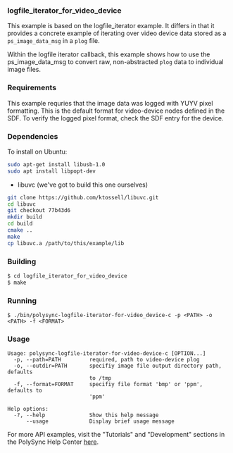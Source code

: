 ### logfile_iterator_for_video_device

This example is based on the logfile_iterator example. It differs in that it provides a concrete example of iterating over video device data stored as a `ps_image_data_msg` in a `plog` file.

Within the logfile iterator callback, this example shows how to use the ps_image_data_msg to convert raw, non-abstracted `plog` data to
individual image files.

### Requirements

This example requries that the image data was logged with YUYV pixel formatting. This is the default format for video-device nodes defined in the SDF. To verify the logged pixel format, check the SDF entry for the device.

### Dependencies

To install on Ubuntu:

```bash
sudo apt-get install libusb-1.0
sudo apt install libpopt-dev
```

- libuvc (we've got to build this one ourselves)
```bash
git clone https://github.com/ktossell/libuvc.git
cd libuvc
git checkout 77b43d6
mkdir build
cd build
cmake ..
make
cp libuvc.a /path/to/this/example/lib
```

### Building

```bash
$ cd logfile_iterator_for_video_device
$ make
```

### Running
```
$ ./bin/polysync-logfile-iterator-for-video_device-c -p <PATH> -o <PATH> -f <FORMAT>
```

### Usage
```
Usage: polysync-logfile-iterator-for-video-device-c [OPTION...]
  -p, --path=PATH         required, path to video-device plog
  -o, --outdir=PATH       specifiy image file output directory path, defaults
                          to /tmp
  -f, --format=FORMAT     specifiy file format 'bmp' or 'ppm', defaults to
                          'ppm'

Help options:
  -?, --help              Show this help message
      --usage             Display brief usage message

```

For more API examples, visit the "Tutorials" and "Development" sections in the PolySync Help Center [here](http://docs.polysync.io/articles/).
